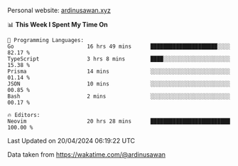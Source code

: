 Personal website: [ardinusawan.xyz](https://ardinusawan.xyz)

<!--START_SECTION:waka-->
📊 **This Week I Spent My Time On** 

```text
💬 Programming Languages: 
Go                       16 hrs 49 mins      █████████████████████░░░░   82.17 % 
TypeScript               3 hrs 8 mins        ████░░░░░░░░░░░░░░░░░░░░░   15.38 % 
Prisma                   14 mins             ░░░░░░░░░░░░░░░░░░░░░░░░░   01.14 % 
JSON                     10 mins             ░░░░░░░░░░░░░░░░░░░░░░░░░   00.85 % 
Bash                     2 mins              ░░░░░░░░░░░░░░░░░░░░░░░░░   00.17 % 

🔥 Editors: 
Neovim                   20 hrs 28 mins      █████████████████████████   100.00 % 
```


 Last Updated on 20/04/2024 06:19:22 UTC
<!--END_SECTION:waka-->
Data taken from https://wakatime.com/@ardinusawan
